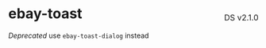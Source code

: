 <h1 style='display: flex; justify-content: space-between; align-items: center;'>
    <span>
        ebay-toast
    </span>
    <span style='font-weight: normal; font-size: medium; margin-bottom: -15px;'>
        DS v2.1.0
    </span>
</h1>

*Deprecated* use `ebay-toast-dialog` instead
